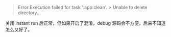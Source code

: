 > Error:Execution failed for task ':app:clean'. > Unable to delete directory...

关闭 instant run 后正常，但如果开启了混淆，debug 源码会不方便，后来不知道怎么又好了。